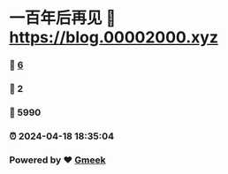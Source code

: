 # 一百年后再见 :link: https://blog.00002000.xyz 
### :page_facing_up: [6](https://blog.00002000.xyz/tag.html) 
### :speech_balloon: 2 
### :hibiscus: 5990 
### :alarm_clock: 2024-04-18 18:35:04 
### Powered by :heart: [Gmeek](https://github.com/Meekdai/Gmeek)

